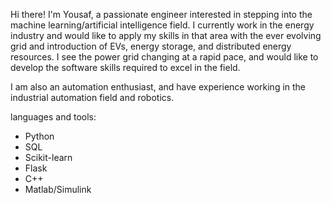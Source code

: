 Hi there! I'm Yousaf, a passionate engineer interested in stepping into the machine learning/artificial intelligence field. I currently work in the energy industry and would like to apply my skills in that area with the ever evolving grid and introduction of EVs, energy storage, and distributed energy resources. I see the power grid changing at a rapid pace, and would like to develop the software skills required to excel in the field.

I am also an automation enthusiast, and have experience working in the industrial automation field and robotics.

languages and tools:
- Python
- SQL
- Scikit-learn
- Flask
- C++
- Matlab/Simulink


<!---
yousafmufc/yousafmufc is a ✨ special ✨ repository because its `README.md` (this file) appears on your GitHub profile.
You can click the Preview link to take a look at your changes.
--->
